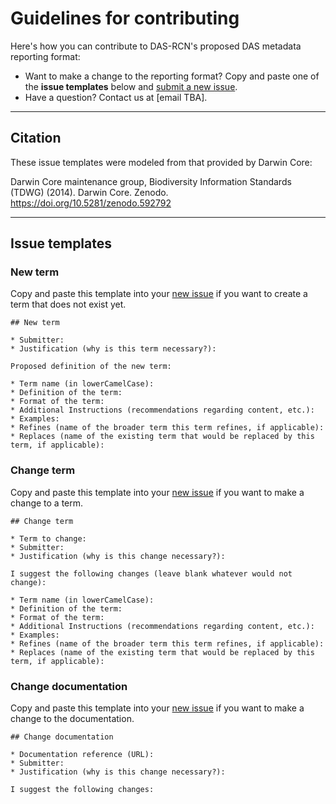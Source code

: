 # Guidelines for contributing

Here's how you can contribute to DAS-RCN's proposed DAS metadata reporting format:

* Want to make a change to the reporting format? Copy and paste one of the **issue templates** below and [submit a new issue](https://github.com/vhlai-seis/DAS_metadata/issues/new).
* Have a question? Contact us at [email TBA]. 

---
## Citation
These issue templates were modeled from that provided by Darwin Core: 

Darwin Core maintenance group, Biodiversity Information Standards (TDWG) (2014). Darwin Core. Zenodo. https://doi.org/10.5281/zenodo.592792   

---
## Issue templates

### New term

Copy and paste this template into your [new issue](https://github.com/vhlai-seis/DAS_metadata/issues/new) if you want to create a term that does not exist yet.

```
## New term

* Submitter:
* Justification (why is this term necessary?):

Proposed definition of the new term:

* Term name (in lowerCamelCase):
* Definition of the term:
* Format of the term: 
* Additional Instructions (recommendations regarding content, etc.):
* Examples: 
* Refines (name of the broader term this term refines, if applicable):
* Replaces (name of the existing term that would be replaced by this term, if applicable):
```

### Change term

Copy and paste this template into your [new issue](https://github.com/vhlai-seis/DAS_metadata/issues/new) if you want to make a change to a term.

```
## Change term

* Term to change:
* Submitter:
* Justification (why is this change necessary?):

I suggest the following changes (leave blank whatever would not change):

* Term name (in lowerCamelCase):
* Definition of the term:
* Format of the term: 
* Additional Instructions (recommendations regarding content, etc.):
* Examples: 
* Refines (name of the broader term this term refines, if applicable):
* Replaces (name of the existing term that would be replaced by this term, if applicable):

```

### Change documentation

Copy and paste this template into your [new issue](https://github.com/vhlai-seis/DAS_metadata/issues/new) if you want to make a change to the documentation.

```
## Change documentation

* Documentation reference (URL):
* Submitter:
* Justification (why is this change necessary?):

I suggest the following changes:

```


